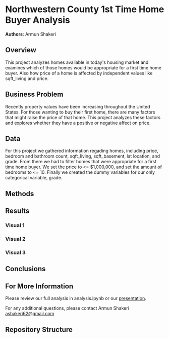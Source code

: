 # Northwestern County 1st Time Home Buyer Analysis

**Authors**: Armun Shakeri

## Overview

This project analyzes homes available in today's housing market and examines which of those homes would be appropriate for a first time home buyer. Also how price of a home is affected by independent values like sqft_living and price.

## Business Problem

Recently property values have been increasing throughout the United States. For those wanting to buy their first home, there are many factors that might raise the price of that home. This project analyzes these factors and explores whether they have a positive or negative affect on price.

## Data

For this project we gathered information regading homes, including price, bedroom and bathroom count, sqft_living, sqft_basement, lat location, and grade. From there we had to filter homes that were appropriate for a first time home buyer. We set the price to <= $1,000,000, and set the amount of bedrooms to <= 10. Finally we created the dummy variables for our only categorical variable, grade. 

## Methods




## Results




### Visual 1



### Visual 2



### Visual 3




## Conclusions




## For More Information

Please review our full analysis in analysis.ipynb or our [presentation](./DS_Project_Presentation.pdf).

For any additional questions, please contact Armun Shakeri ashakeri62@gmail.com 

## Repository Structure
